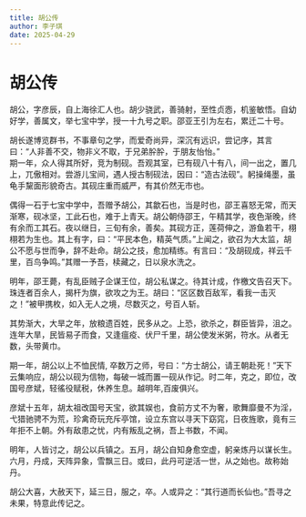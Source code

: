 ```yaml
---
title: 胡公传
author: 李子琪
date: 2025-04-29
---
```

# 胡公传   
胡公，字彦辰，自上海徐汇人也。胡少骁武，善骑射，至性贞悫，机鉴敏悟。自幼好学，善属文，举七宝中学，授一十九号之职。邵亚王引为左右，累迁二十号。   

胡长遂博览群书，不事章句之学，而爱奇尚异，深沉有远识，尝记序，其言曰：“人非善不交，物非义不取，于兄弟肸肸，于朋友怡怡。”    
期一年，众人得其所好，竞为制砚。吾观其室，已有砚八十有八，间一出之，置几上，兀傲相对。尝游儿宝间，遇人授古制砚法，因曰：“造古法砚”。躬操绳墨，虽龟手黧面形貌奇古。其砚庄重而威严，有其价然无市也。 

偶得一石于七宝中学中，吾赠予胡公，其歙石也，当是时也，邵王喜怒无常，而天渐寒，砚冰坚，工此石也，难于上青天。胡公朝侍邵王，午精其学，夜色渐晚，终有余而工其石。夜以继日，三旬有余，善矣。其砚方正，莲荷伸之，游鱼若干，栩栩若为生也。其上有字，曰：“平民本色，精英气质。”上闻之，欲召为大太监，胡公不愿与世而争，辞不赴命。胡公之技，愈加精练。有言曰：“及胡砚成，祥云千里，百鸟争鸣。”其赠一予吾，椟藏之，日以泉水洗之。 

明年，邵王薨，有乱臣贼子企谋王位，胡公私谋之。待其计成，作檄文告召天下。珠连者百余人，揭杆为旗，欲攻之为王。胡曰：“区区数百敌军，看我一击灭之！”被甲携枚，如入无人之境，尽数灭之，号百人斩。

其势渐大，大旱之年，放粮遗百姓，民多从之。上恐，欲杀之，群臣皆异，沮之。连年大旱，民皆易子而食，又逢瘟疫、伏尸千里，胡公使发米粥，符水。从者无数，头带黄巾。 

期一年，胡公以上不恤民情, 卒数万之师，号曰：“方士胡公，请王朝赴死！”天下云集响应，胡公以砚为信物，每破一城而置一砚从作记。时二年，克之，即位，改国号彦斌，轻徭役赋税，休养生息。越明年,百废俱兴。    

彦斌十五年，胡太祖改国号天宝，欲其娱也，食前方丈不为奢，歌舞靡曼不为淫，弋猎驰骋不为荒，珍禽奇玩充斥亭馆，设立东宫以寻天下窈窕，日夜旌歌，竟有三年拒不上朝。外有敌患之忧，内有叛乱之祸，吾上书数，不闻。    

明年，人皆讨之，胡公以兵镇之。五月，胡公自知身愈空虚，躬亲炼丹以谋长生。六月，丹成，天阵异象，雪飘三日。或曰，此丹可逆活一世，从之始也。故称始丹。    

胡公大喜，大赦天下，延三日，服之，卒。人或异之：“其行道而长仙也。”吾寻之未果，特意此传记之。    
